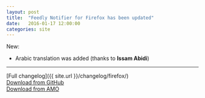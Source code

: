 ```yaml
---
layout: post
title:  "Feedly Notifier for Firefox has been updated"
date:   2016-01-17 12:00:00
categories: site
---
```


New:

* Arabic translation was added (thanks to **Issam Abidi**)

***

[Full changelog]({{ site.url }}/changelog/firefox/)  
[Download from GitHub](https://github.com/olsh/Feedly-Notifier-Firefox/releases/tag/v2.10.12)  
[Download from AMO](https://addons.mozilla.org/en-US/firefox/addon/feedly-notifier/versions/?page=1#version-2.10.12)